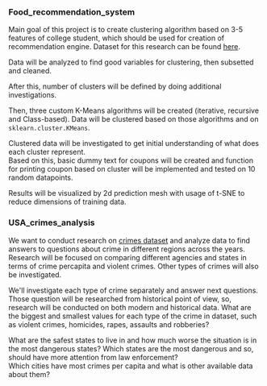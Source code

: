 ### Food_recommendation_system

Main goal of this project is to create clustering algorithm based on 3-5 features of college student, which should be used for creation of recommendation engine. Dataset for this research can be found [here](https://www.kaggle.com/borapajo/food-choices/version/5).  
  
Data will be analyzed to find good variables for clustering, then subsetted and cleaned.  
  
After this, number of clusters will be defined by doing additional investigations.  
  
Then, three custom K-Means algorithms will be created (iterative, recursive and Class-based). Data will be clustered based on those algorithms and on `sklearn.cluster.KMeans`.  
  
Clustered data will be investigated to get initial understanding of what does each cluster represent.  
Based on this, basic dummy text for coupons will be created and function for printing coupon based on cluster will be implemented and tested on 10 random datapoints.  
  
Results will be visualized by 2d prediction mesh with usage of t-SNE to reduce dimensions of training data.


### USA_crimes_analysis

We want to conduct research on [crimes dataset](https://www.kaggle.com/marshallproject/crime-rates) and analyze data to find answers to questions about crime in different regions across the years.  
Research will be focused on comparing different agencies and states in terms of crime percapita and violent crimes. Other types of crimes will also be investigated.  
  
We'll investigate each type of crime separately and answer next questions. Those question will be researched from historical point of view, so, research will be conducted on both modern and historical data. 
What are the biggest and smallest values for each type of the crime in dataset, such as violent crimes, homicides, rapes, assaults and robberies?   
  
What are the safest states to live in and how much worse the situation is in the most dangerous states? Which states are the most dangerous and so, should have more attention from law enforcement?  
Which cities have most crimes per capita and what is other available data about them?
